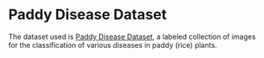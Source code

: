 
# Paddy Disease Dataset

The dataset used is [Paddy Disease Dataset](https://www.kaggle.com/datasets/ikkiocean/paddy-disease-dataset), a labeled collection of images for the classification of various diseases in paddy (rice) plants.
